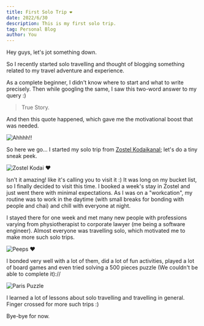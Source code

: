```yaml
---
title: First Solo Trip ❤️
date: 2022/6/30
description: This is my first solo trip.
tag: Personal Blog
author: You
---
```


Hey guys, let's jot something down.

So I recently started solo travelling and thought of blogging something related to my travel adventure and experience.

As a complete beginner, I didn't know where to start and what to write precisely. Then while googling the same, I saw this two-word answer to my query :)

>True Story.

And then this quote happened, which gave me the motivational boost that was needed.

![Ahhhh!!](https://quotefancy.com/media/wallpaper/3840x2160/1615599-Eugene-Fitch-Ware-Quote-All-glory-comes-from-daring-to-begin.jpg)

So here we go...
I started my solo trip from [Zostel Kodaikanal](https://www.zostel.com/zostel/kodaikanal); let's do a tiny sneak peek.

![Zostel Kodai ❤️](https://img.cdn.zostel.com/zostel/gallery/images/aHFewfv2QIOIZX4Zi3bpUA/zostel-kodaikanal-hostel-20201105110219.jpg?w=1280&h=720&fit=crop&crop=faces&bg=fff)

Isn't it amazing! like it's calling you to visit it :) It was long on my bucket list, so I finally decided to visit this time.
I booked a week's stay in Zostel and just went there with minimal expectations. As I was on a "workcation", my routine was to work in the daytime (with small breaks for bonding with people and chai) and chill with everyone at night.

I stayed there for one week and met many new people with professions varying from physiotherapist to corporate lawyer (me being a software engineer). Almost everyone was travelling solo, which motivated me to make more such solo trips.

![Peeps ❤️](https://echo-backgrounds.s3.ap-south-1.amazonaws.com/Screenshot+2022-06-01+at+9.06.53+PM.png)

I bonded very well with a lot of them, did a lot of fun activities, played a lot of board games and even tried solving a 500 pieces puzzle (We couldn't be able to complete it)://

![Paris Puzzle](https://somils-travel-blog.s3.ap-south-1.amazonaws.com/paris_puzzle.jpg)

I learned a lot of lessons about solo travelling and travelling in general.
Finger crossed for more such trips :)

Bye-bye for now.
